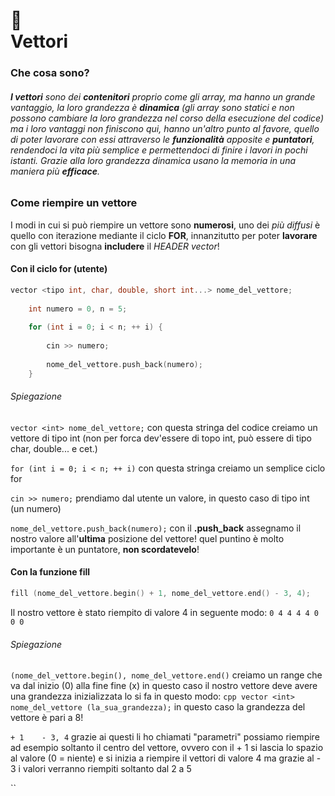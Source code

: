 # :dizzy: <br /> Vettori

### Che cosa sono?

###### **I vettori** sono dei **contenitori** proprio come gli array, ma hanno un grande vantaggio, la loro grandezza è **dinamica** *(gli array sono statici e non possono cambiare la loro grandezza nel corso della esecuzione del codice)* ma i loro vantaggi non finiscono qui, hanno un'altro punto al favore, quello di poter lavorare con essi attraverso le **funzionalità** apposite e **puntatori**, rendendoci la vita più semplice e permettendoci di finire i lavori in pochi istanti. Grazie alla loro grandezza dinamica usano la memoria in una maniera più **efficace**.


### Come riempire un vettore <br />

I modi in cui si può riempire un vettore sono **numerosi**, uno dei *più diffusi* è quello con iterazione mediante il ciclo **FOR**, innanzitutto per poter **lavorare** con gli vettori bisogna **includere** il *HEADER vector*!


#### Con il ciclo for (utente)

```cpp
vector <tipo int, char, double, short int...> nome_del_vettore;
	
	int numero = 0, n = 5;
	
	for (int i = 0; i < n; ++ i) {
		
		cin >> numero;
		
		nome_del_vettore.push_back(numero);
	}
```

###### Spiegazione

`vector <int> nome_del_vettore;` con questa stringa del codice creiamo un vettore di tipo int (non per forca dev'essere di topo int, può essere di tipo char, double... e cet.)

`for (int i = 0; i < n; ++ i)` con questa stringa creiamo un semplice ciclo for

`cin >> numero;` prendiamo dal utente un valore, in questo caso di tipo int (un numero)

`nome_del_vettore.push_back(numero);` con il **.push_back** assegnamo il nostro valore all'**ultima** posizione del vettore! quel puntino è molto importante è un puntatore, **non scordatevelo**!


#### Con la funzione fill

```cpp
fill (nome_del_vettore.begin() + 1, nome_del_vettore.end() - 3, 4);
```

Il nostro vettore è stato riempito di valore 4 in seguente modo: `0 4 4 4 4 0 0 0`

###### Spiegazione

`(nome_del_vettore.begin(), nome_del_vettore.end()` creiamo un range che va dal inizio (0) alla fine fine (x) in questo caso il nostro vettore deve avere una grandezza inizializzata lo si fa in questo modo: ```cpp vector <int> nome_del_vettore (la_sua_grandezza);``` in questo caso la grandezza del vettore è pari a 8!

`+ 1    - 3, 4` grazie ai questi li ho chiamati "parametri" possiamo riempire ad esempio soltanto il centro del vettore, ovvero con il + 1 si lascia lo spazio al valore (0 = niente) e si inizia a riempire il vettori di valore 4 ma grazie al - 3 i valori verranno riempiti soltanto dal 2 a 5

``